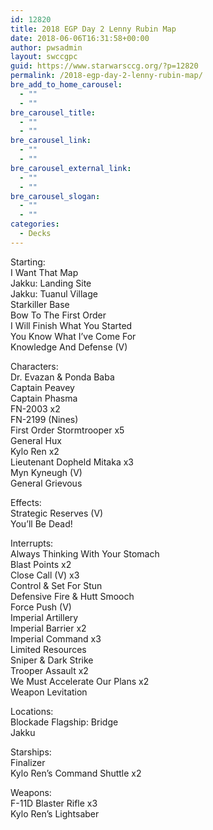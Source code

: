 ```yaml
---
id: 12820
title: 2018 EGP Day 2 Lenny Rubin Map
date: 2018-06-06T16:31:58+00:00
author: pwsadmin
layout: swccgpc
guid: https://www.starwarsccg.org/?p=12820
permalink: /2018-egp-day-2-lenny-rubin-map/
bre_add_to_home_carousel:
  - ""
  - ""
bre_carousel_title:
  - ""
  - ""
bre_carousel_link:
  - ""
  - ""
bre_carousel_external_link:
  - ""
  - ""
bre_carousel_slogan:
  - ""
  - ""
categories:
  - Decks
---
```

Starting:  
I Want That Map  
Jakku: Landing Site  
Jakku: Tuanul Village  
Starkiller Base  
Bow To The First Order  
I Will Finish What You Started  
You Know What I&#8217;ve Come For  
Knowledge And Defense (V)

Characters:  
Dr. Evazan & Ponda Baba  
Captain Peavey  
Captain Phasma  
FN-2003 x2  
FN-2199 (Nines)  
First Order Stormtrooper x5  
General Hux  
Kylo Ren x2  
Lieutenant Dopheld Mitaka x3  
Myn Kyneugh (V)  
General Grievous

Effects:  
Strategic Reserves (V)  
You&#8217;ll Be Dead!

Interrupts:  
Always Thinking With Your Stomach  
Blast Points x2  
Close Call (V) x3  
Control & Set For Stun  
Defensive Fire & Hutt Smooch  
Force Push (V)  
Imperial Artillery  
Imperial Barrier x2  
Imperial Command x3  
Limited Resources  
Sniper & Dark Strike  
Trooper Assault x2  
We Must Accelerate Our Plans x2  
Weapon Levitation

Locations:  
Blockade Flagship: Bridge  
Jakku

Starships:  
Finalizer  
Kylo Ren&#8217;s Command Shuttle x2

Weapons:  
F-11D Blaster Rifle x3  
Kylo Ren&#8217;s Lightsaber